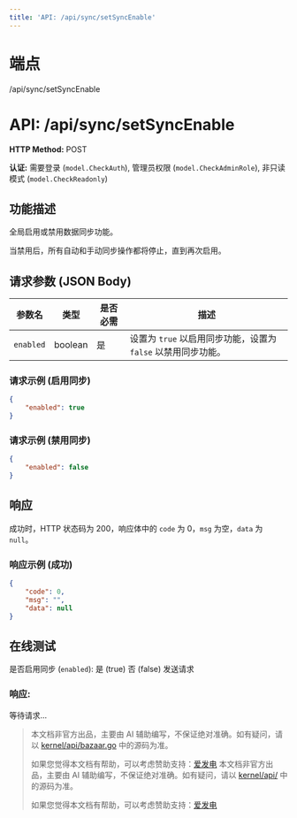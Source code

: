 ```yaml
---
title: 'API: /api/sync/setSyncEnable'
---
```

# 端点

/api/sync/setSyncEnable

# API: /api/sync/setSyncEnable

**HTTP Method:** POST

**认证:** 需要登录 (`model.CheckAuth`), 管理员权限 (`model.CheckAdminRole`), 非只读模式 (`model.CheckReadonly`)

## 功能描述

全局启用或禁用数据同步功能。

当禁用后，所有自动和手动同步操作都将停止，直到再次启用。

## 请求参数 (JSON Body)

| 参数名 | 类型 | 是否必需 | 描述 |
| --- | --- | --- | --- |
| `enabled` | boolean | 是 | 设置为 `true` 以启用同步功能，设置为 `false` 以禁用同步功能。 |

### 请求示例 (启用同步)

```json
{
    "enabled": true
}
```

### 请求示例 (禁用同步)

```json
{
    "enabled": false
}
```

## 响应

成功时，HTTP 状态码为 200，响应体中的 `code` 为 0，`msg` 为空，`data` 为 `null`。

### 响应示例 (成功)

```json
{
    "code": 0,
    "msg": "",
    "data": null
}
```

## 在线测试

是否启用同步 (`enabled`): 是 (true) 否 (false) 发送请求

### 响应:

等待请求...
> 本文档非官方出品，主要由 AI 辅助编写，不保证绝对准确。如有疑问，请以 [kernel/api/bazaar.go](https://github.com/siyuan-note/siyuan/blob/master/kernel/api/bazaar.go) 中的源码为准。
> 
> 如果您觉得本文档有帮助，可以考虑赞助支持：[爱发电](https://afdian.com/a/leolee9086?tab=feed)
> 本文档非官方出品，主要由 AI 辅助编写，不保证绝对准确。如有疑问，请以 [kernel/api/](https://github.com/siyuan-note/siyuan/blob/master/kernel/api/) 中的源码为准。
> 
> 如果您觉得本文档有帮助，可以考虑赞助支持：[爱发电](https://afdian.com/a/leolee9086?tab=feed)

